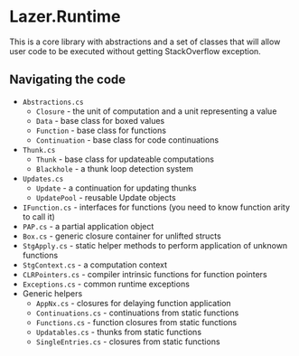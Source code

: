 # Lazer.Runtime
This is a core library with abstractions and a set of classes that will allow user code to be executed without getting StackOverflow exception.

## Navigating the code

* `Abstractions.cs`
    * `Closure` - the unit of computation and a unit representing a value
    * `Data` - base class for boxed values
    * `Function` - base class for functions
    * `Continuation` - base class for code continuations
* `Thunk.cs`
    * `Thunk` - base class for updateable computations
    * `Blackhole` - a thunk loop detection system
* `Updates.cs`
    * `Update` - a continuation for updating thunks
    * `UpdatePool` - reusable Update objects
* `IFunction.cs` - interfaces for functions (you need to know function arity to call it)
* `PAP.cs` - a partial application object
* `Box.cs` - generic closure container for unlifted structs
* `StgApply.cs` - static helper methods to perform application of unknown functions
* `StgContext.cs` - a computation context
* `CLRPointers.cs` - compiler intrinsic functions for function pointers
* `Exceptions.cs` - common runtime exceptions
* Generic helpers
    * `AppNx.cs` - closures for delaying function application
    * `Continuations.cs` - continuations from static functions
    * `Functions.cs` - function closures from static functions
    * `Updatables.cs` - thunks from static functions
    * `SingleEntries.cs` - closures from static functions
